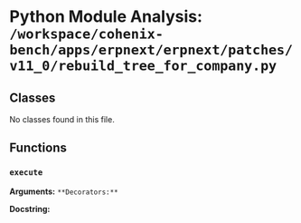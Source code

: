 # Python Module Analysis: `/workspace/cohenix-bench/apps/erpnext/erpnext/patches/v11_0/rebuild_tree_for_company.py`

## Classes

No classes found in this file.


## Functions

### `execute`
**Arguments:** ``
**Decorators:** ``

**Docstring:**
```

```

